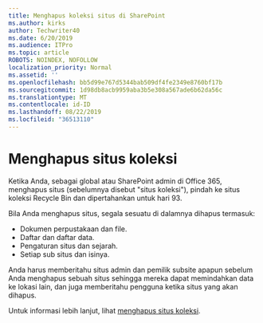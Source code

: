 ```yaml
---
title: Menghapus koleksi situs di SharePoint
ms.author: kirks
author: Techwriter40
ms.date: 6/20/2019
ms.audience: ITPro
ms.topic: article
ROBOTS: NOINDEX, NOFOLLOW
localization_priority: Normal
ms.assetid: ''
ms.openlocfilehash: bb5d99e767d5344bab509df4fe2349e8760bf17b
ms.sourcegitcommit: 1d98db8acb9959aba3b5e308a567ade6b62da56c
ms.translationtype: MT
ms.contentlocale: id-ID
ms.lasthandoff: 08/22/2019
ms.locfileid: "36513110"
---
```

# <a name="delete-a-site-collection"></a>Menghapus situs koleksi

Ketika Anda, sebagai global atau SharePoint admin di Office 365, menghapus situs (sebelumnya disebut "situs koleksi"), pindah ke situs koleksi Recycle Bin dan dipertahankan untuk hari 93. 

Bila Anda menghapus situs, segala sesuatu di dalamnya dihapus termasuk:

- Dokumen perpustakaan dan file.
- Daftar dan daftar data.
- Pengaturan situs dan sejarah.
- Setiap sub situs dan isinya.

Anda harus memberitahu situs admin dan pemilik subsite apapun sebelum Anda menghapus sebuah situs sehingga mereka dapat memindahkan data ke lokasi lain, dan juga memberitahu pengguna ketika situs yang akan dihapus. 

Untuk informasi lebih lanjut, lihat [menghapus situs koleksi](https://docs.microsoft.com/sharepoint/delete-site-collection). 